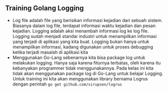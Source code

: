 ## Training Golang Logging

- Log file adalah file yang berisikan informasi kejadian dari sebuah sistem. Biasanya dalam log file, terdapat informasi waktu kejadian dan pesan kejadian. Logging adalah aksi menambah informasi log ke log file. Logging sudah menjadi standar industri untuk menampilkan informasi yang terjadi di aplikasi yang kita buat. Logging bukan hanya untuk menampilkan informasi, kadang digunakan untuk proses debugging ketika terjadi masalah di aplikasi kita
- Menggunakan Go-Lang sebenarnya kita bisa package log untuk melakukan logging. Hanya saja karena fiturnya terbatas, oleh karena itu kebanyakan programmer tidak menggunakannya. Pada kelas ini kita tidak akan menggunakan package log di Go-Lang untuk belajar Logging. Untuk training ini kita akan menggunakan library bernama Logrus dengan perintah `go get github.com/sirupsen/logrus`